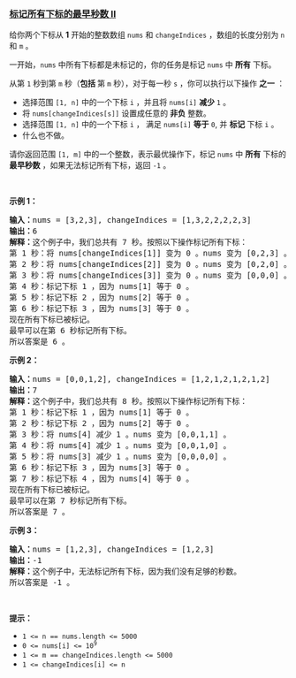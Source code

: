 ### [标记所有下标的最早秒数 II](https://leetcode-cn.com/problems/earliest-second-to-mark-indices-ii)

<p>给你两个下标从 <strong>1</strong>&nbsp;开始的整数数组&nbsp;<code>nums</code> 和&nbsp;<code>changeIndices</code>&nbsp;，数组的长度分别为&nbsp;<code>n</code> 和&nbsp;<code>m</code>&nbsp;。</p>

<p>一开始，<code>nums</code>&nbsp;中所有下标都是未标记的，你的任务是标记 <code>nums</code>&nbsp;中 <strong>所有</strong>&nbsp;下标。</p>

<p>从第 <code>1</code>&nbsp;秒到第 <code>m</code>&nbsp;秒（<b>包括&nbsp;</b>第&nbsp;<code>m</code>&nbsp;秒），对于每一秒 <code>s</code>&nbsp;，你可以执行以下操作 <strong>之一</strong>&nbsp;：</p>

<ul>
	<li>选择范围&nbsp;<code>[1, n]</code>&nbsp;中的一个下标 <code>i</code>&nbsp;，并且将&nbsp;<code>nums[i]</code> <strong>减少</strong>&nbsp;<code>1</code>&nbsp;。</li>
	<li>将&nbsp;<code>nums[changeIndices[s]]</code>&nbsp;设置成任意的 <strong>非负</strong>&nbsp;整数。</li>
	<li>选择范围&nbsp;<code>[1, n]</code>&nbsp;中的一个下标&nbsp;<code>i</code>&nbsp;， 满足&nbsp;<code>nums[i]</code> <strong>等于</strong> <code>0</code>, 并 <strong>标记</strong>&nbsp;下标&nbsp;<code>i</code> 。</li>
	<li>什么也不做。</li>
</ul>

<p>请你返回范围 <code>[1, m]</code>&nbsp;中的一个整数，表示最优操作下，标记&nbsp;<code>nums</code>&nbsp;中 <strong>所有</strong>&nbsp;下标的 <strong>最早秒数</strong>&nbsp;，如果无法标记所有下标，返回 <code>-1</code>&nbsp;。</p>

<p>&nbsp;</p>

<p><strong>示例 1：</strong></p>

<pre>
<b>输入：</b>nums = [3,2,3], changeIndices = [1,3,2,2,2,2,3]
<b>输出：</b>6
<b>解释：</b>这个例子中，我们总共有 7 秒。按照以下操作标记所有下标：
第 1 秒：将 nums[changeIndices[1]] 变为 0 。nums 变为 [0,2,3] 。
第 2 秒：将 nums[changeIndices[2]] 变为 0 。nums 变为 [0,2,0] 。
第 3 秒：将 nums[changeIndices[3]] 变为 0 。nums 变为 [0,0,0] 。
第 4 秒：标记下标 1 ，因为 nums[1] 等于 0 。
第 5 秒：标记下标 2 ，因为 nums[2] 等于 0 。
第 6 秒：标记下标 3 ，因为 nums[3] 等于 0 。
现在所有下标已被标记。
最早可以在第 6 秒标记所有下标。
所以答案是 6 。
</pre>

<p><strong class="example">示例 2：</strong></p>

<pre>
<b>输入：</b>nums = [0,0,1,2], changeIndices = [1,2,1,2,1,2,1,2]
<b>输出：</b>7
<b>解释：</b>这个例子中，我们总共有 8 秒。按照以下操作标记所有下标：
第 1 秒：标记下标 1 ，因为 nums[1] 等于 0 。
第 2 秒：标记下标 2 ，因为 nums[2] 等于 0 。
第 3 秒：将 nums[4] 减少 1 。nums 变为 [0,0,1,1] 。
第 4 秒：将 nums[4] 减少 1 。nums 变为 [0,0,1,0] 。
第 5 秒：将 nums[3] 减少 1 。nums 变为 [0,0,0,0] 。
第 6 秒：标记下标 3 ，因为 nums[3] 等于 0 。
第 7 秒：标记下标 4 ，因为 nums[4] 等于 0 。
现在所有下标已被标记。
最早可以在第 7 秒标记所有下标。
所以答案是 7 。
</pre>

<p><strong class="example">示例 3：</strong></p>

<pre>
<b>输入：</b>nums = [1,2,3], changeIndices = [1,2,3]
<b>输出：</b>-1
<strong>解释：</strong>这个例子中，无法标记所有下标，因为我们没有足够的秒数。
所以答案是 -1 。
</pre>

<p>&nbsp;</p>

<p><strong>提示：</strong></p>

<ul>
	<li><code>1 &lt;= n == nums.length &lt;= 5000</code></li>
	<li><code>0 &lt;= nums[i] &lt;= 10<sup>9</sup></code></li>
	<li><code>1 &lt;= m == changeIndices.length &lt;= 5000</code></li>
	<li><code>1 &lt;= changeIndices[i] &lt;= n</code></li>
</ul>
